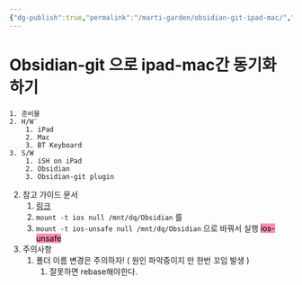 ```yaml
---
{"dg-publish":true,"permalink":"/marti-garden/obsidian-git-ipad-mac/","tags":["gardenEntry"]}
---
```


# Obsidian-git 으로 ipad-mac간 동기화 하기 
	1. 준비물 
	2. H/W¨
		1. iPad
		2. Mac
		3. BT Keyboard
	3. S/W
		1. iSH on iPad
		2. Obsidian
		3. Obsidian-git plugin
2. 참고 가이드 문서
	1. [링크](https://gist.github.com/DannyQuah/f686c0e43b741468e12515cd79017489)
	2. ```mount -t ios null /mnt/dq/Obsidian```  를 
	3. ```mount -t ios-unsafe null /mnt/dq/Obsidian``` 으로 바꿔서 실행 <mark style="background: #FF5582A6;">ios-unsafe</mark>
3. 주의사항
	1. 폴더 이름 변경은 주의하자! ( 원인 파악중이지 만 한번 꼬임 발생 )
		1. 잘못하면 rebase해야한다. 